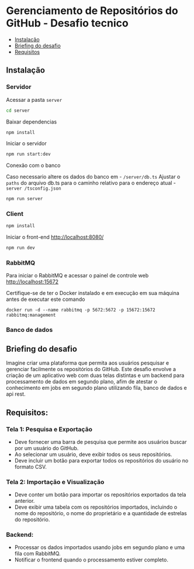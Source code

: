# Gerenciamento de Repositórios do GitHub - Desafio tecnico

- [Instalação](#instalacao)
- [Briefing do desafio ](#briefing-do-desafio)
- [Requisitos](#requisitos)

## Instalação

### Servidor

Acessar a pasta `server`

```sh
cd server
```

Baixar dependencias

```sh
npm install
```

Iniciar o servidor

```sh
npm run start:dev
```

Conexão com o banco 

Caso necessario altere os dados do banco em - `/server/db.ts`
Ajustar o `paths` do arquivo db.ts para o caminho relativo para o endereço atual - `server
/tsconfig.json
`

```sh
npm run server
```

### Client

```sh
npm install
```

Iniciar o front-end [http://localhost:8080/](http://localhost:8080/) 

```sh
npm run dev
```

### RabbitMQ

Para iniciar o RabbitMQ e acessar o painel de controle web [http://localhost:15672](http://localhost:15672)

Certifique-se de ter o Docker instalado e em execução em sua máquina antes de executar este comando

`docker run -d --name rabbitmq -p 5672:5672 -p 15672:15672 rabbitmq:management`


### Banco de dados



## Briefing do desafio

Imagine criar uma plataforma que permita aos usuários pesquisar e gerenciar facilmente os repositórios do GitHub.
Este desafio envolve a criação de um aplicativo web com duas telas distintas e um backend para processamento de dados em segundo plano, afim de atestar o conhecimento em jobs em segundo plano utilizando fila, banco de dados e api rest.

## Requisitos:

### Tela 1: Pesquisa e Exportação

- Deve fornecer uma barra de pesquisa que permite aos usuários buscar por um usuário do GitHub.
- Ao selecionar um usuário, deve exibir todos os seus repositórios.
- Deve incluir um botão para exportar todos os repositórios do usuário no formato CSV.

### Tela 2: Importação e Visualização

- Deve conter um botão para importar os repositórios exportados da tela anterior.
- Deve exibir uma tabela com os repositórios importados, incluindo o nome do repositório,
  o nome do proprietário e a quantidade de estrelas do repositório.

### Backend:

- Processar os dados importados usando jobs em segundo plano e uma fila com RabbitMQ.
- Notificar o frontend quando o processamento estiver completo.
